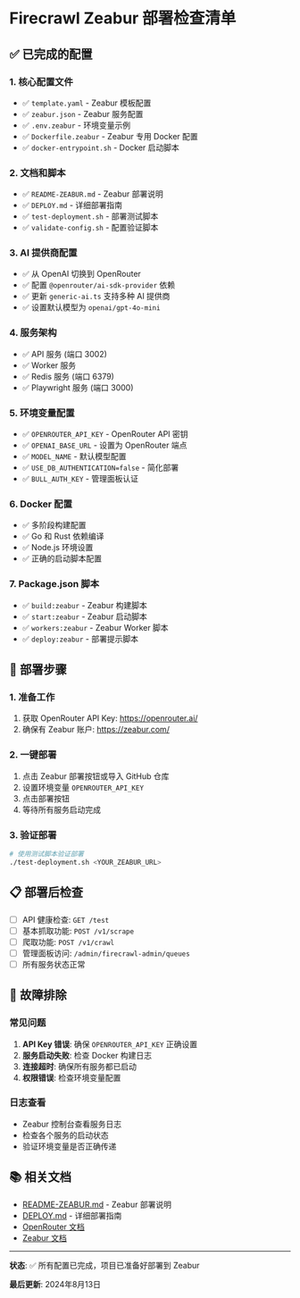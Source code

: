 # Firecrawl Zeabur 部署检查清单

## ✅ 已完成的配置

### 1. 核心配置文件
- ✅ `template.yaml` - Zeabur 模板配置
- ✅ `zeabur.json` - Zeabur 服务配置
- ✅ `.env.zeabur` - 环境变量示例
- ✅ `Dockerfile.zeabur` - Zeabur 专用 Docker 配置
- ✅ `docker-entrypoint.sh` - Docker 启动脚本

### 2. 文档和脚本
- ✅ `README-ZEABUR.md` - Zeabur 部署说明
- ✅ `DEPLOY.md` - 详细部署指南
- ✅ `test-deployment.sh` - 部署测试脚本
- ✅ `validate-config.sh` - 配置验证脚本

### 3. AI 提供商配置
- ✅ 从 OpenAI 切换到 OpenRouter
- ✅ 配置 `@openrouter/ai-sdk-provider` 依赖
- ✅ 更新 `generic-ai.ts` 支持多种 AI 提供商
- ✅ 设置默认模型为 `openai/gpt-4o-mini`

### 4. 服务架构
- ✅ API 服务 (端口 3002)
- ✅ Worker 服务
- ✅ Redis 服务 (端口 6379)
- ✅ Playwright 服务 (端口 3000)

### 5. 环境变量配置
- ✅ `OPENROUTER_API_KEY` - OpenRouter API 密钥
- ✅ `OPENAI_BASE_URL` - 设置为 OpenRouter 端点
- ✅ `MODEL_NAME` - 默认模型配置
- ✅ `USE_DB_AUTHENTICATION=false` - 简化部署
- ✅ `BULL_AUTH_KEY` - 管理面板认证

### 6. Docker 配置
- ✅ 多阶段构建配置
- ✅ Go 和 Rust 依赖编译
- ✅ Node.js 环境设置
- ✅ 正确的启动脚本配置

### 7. Package.json 脚本
- ✅ `build:zeabur` - Zeabur 构建脚本
- ✅ `start:zeabur` - Zeabur 启动脚本
- ✅ `workers:zeabur` - Zeabur Worker 脚本
- ✅ `deploy:zeabur` - 部署提示脚本

## 🚀 部署步骤

### 1. 准备工作
1. 获取 OpenRouter API Key: https://openrouter.ai/
2. 确保有 Zeabur 账户: https://zeabur.com/

### 2. 一键部署
1. 点击 Zeabur 部署按钮或导入 GitHub 仓库
2. 设置环境变量 `OPENROUTER_API_KEY`
3. 点击部署按钮
4. 等待所有服务启动完成

### 3. 验证部署
```bash
# 使用测试脚本验证部署
./test-deployment.sh <YOUR_ZEABUR_URL>
```

## 📋 部署后检查

- [ ] API 健康检查: `GET /test`
- [ ] 基本抓取功能: `POST /v1/scrape`
- [ ] 爬取功能: `POST /v1/crawl`
- [ ] 管理面板访问: `/admin/firecrawl-admin/queues`
- [ ] 所有服务状态正常

## 🔧 故障排除

### 常见问题
1. **API Key 错误**: 确保 `OPENROUTER_API_KEY` 正确设置
2. **服务启动失败**: 检查 Docker 构建日志
3. **连接超时**: 确保所有服务都已启动
4. **权限错误**: 检查环境变量配置

### 日志查看
- Zeabur 控制台查看服务日志
- 检查各个服务的启动状态
- 验证环境变量是否正确传递

## 📚 相关文档

- [README-ZEABUR.md](./README-ZEABUR.md) - Zeabur 部署说明
- [DEPLOY.md](./DEPLOY.md) - 详细部署指南
- [OpenRouter 文档](https://openrouter.ai/docs)
- [Zeabur 文档](https://zeabur.com/docs)

---

**状态**: ✅ 所有配置已完成，项目已准备好部署到 Zeabur

**最后更新**: 2024年8月13日